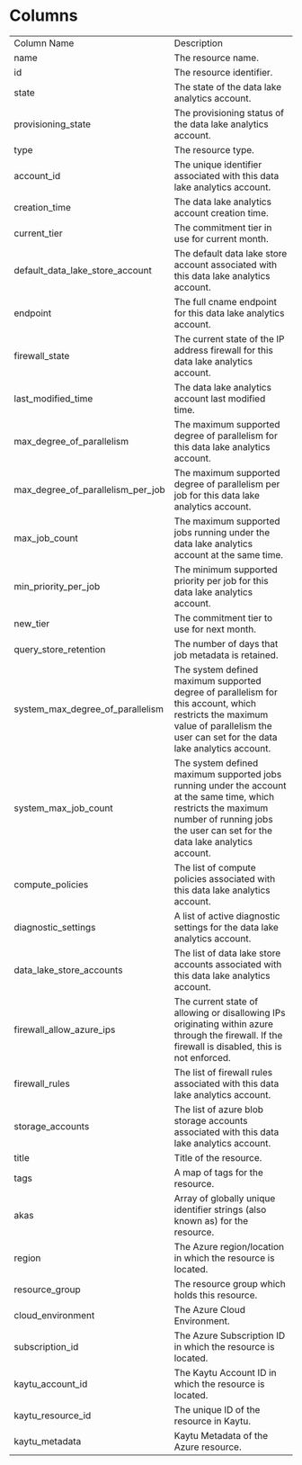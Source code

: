 # Columns  

<table>
	<tr><td>Column Name</td><td>Description</td></tr>
	<tr><td>name</td><td>The resource name.</td></tr>
	<tr><td>id</td><td>The resource identifier.</td></tr>
	<tr><td>state</td><td>The state of the data lake analytics account.</td></tr>
	<tr><td>provisioning_state</td><td>The provisioning status of the data lake analytics account.</td></tr>
	<tr><td>type</td><td>The resource type.</td></tr>
	<tr><td>account_id</td><td>The unique identifier associated with this data lake analytics account.</td></tr>
	<tr><td>creation_time</td><td>The data lake analytics account creation time.</td></tr>
	<tr><td>current_tier</td><td>The commitment tier in use for current month.</td></tr>
	<tr><td>default_data_lake_store_account</td><td>The default data lake store account associated with this data lake analytics account.</td></tr>
	<tr><td>endpoint</td><td>The full cname endpoint for this data lake analytics account.</td></tr>
	<tr><td>firewall_state</td><td>The current state of the IP address firewall for this data lake analytics account.</td></tr>
	<tr><td>last_modified_time</td><td>The data lake analytics account last modified time.</td></tr>
	<tr><td>max_degree_of_parallelism</td><td>The maximum supported degree of parallelism for this data lake analytics account.</td></tr>
	<tr><td>max_degree_of_parallelism_per_job</td><td>The maximum supported degree of parallelism per job for this data lake analytics account.</td></tr>
	<tr><td>max_job_count</td><td>The maximum supported jobs running under the data lake analytics account at the same time.</td></tr>
	<tr><td>min_priority_per_job</td><td>The minimum supported priority per job for this data lake analytics account.</td></tr>
	<tr><td>new_tier</td><td>The commitment tier to use for next month.</td></tr>
	<tr><td>query_store_retention</td><td>The number of days that job metadata is retained.</td></tr>
	<tr><td>system_max_degree_of_parallelism</td><td>The system defined maximum supported degree of parallelism for this account, which restricts the maximum value of parallelism the user can set for the data lake analytics account.</td></tr>
	<tr><td>system_max_job_count</td><td>The system defined maximum supported jobs running under the account at the same time, which restricts the maximum number of running jobs the user can set for the data lake analytics account.</td></tr>
	<tr><td>compute_policies</td><td>The list of compute policies associated with this data lake analytics account.</td></tr>
	<tr><td>diagnostic_settings</td><td>A list of active diagnostic settings for the data lake analytics account.</td></tr>
	<tr><td>data_lake_store_accounts</td><td>The list of data lake store accounts associated with this data lake analytics account.</td></tr>
	<tr><td>firewall_allow_azure_ips</td><td>The current state of allowing or disallowing IPs originating within azure through the firewall. If the firewall is disabled, this is not enforced.</td></tr>
	<tr><td>firewall_rules</td><td>The list of firewall rules associated with this data lake analytics account.</td></tr>
	<tr><td>storage_accounts</td><td>The list of azure blob storage accounts associated with this data lake analytics account.</td></tr>
	<tr><td>title</td><td>Title of the resource.</td></tr>
	<tr><td>tags</td><td>A map of tags for the resource.</td></tr>
	<tr><td>akas</td><td>Array of globally unique identifier strings (also known as) for the resource.</td></tr>
	<tr><td>region</td><td>The Azure region/location in which the resource is located.</td></tr>
	<tr><td>resource_group</td><td>The resource group which holds this resource.</td></tr>
	<tr><td>cloud_environment</td><td>The Azure Cloud Environment.</td></tr>
	<tr><td>subscription_id</td><td>The Azure Subscription ID in which the resource is located.</td></tr>
	<tr><td>kaytu_account_id</td><td>The Kaytu Account ID in which the resource is located.</td></tr>
	<tr><td>kaytu_resource_id</td><td>The unique ID of the resource in Kaytu.</td></tr>
	<tr><td>kaytu_metadata</td><td>Kaytu Metadata of the Azure resource.</td></tr>
</table>